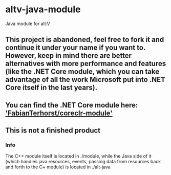 # altv-java-module
Java module for alt:V

##  This project is abandoned, feel free to fork it and continue it under your name if you want to. However, keep in mind there are better alternatives with more performance and features (like the .NET Core module, which you can take advantage of all the work Microsoft put into .NET Core itself in the last years).
## You can find the .NET Core module here: ['FabianTerhorst/coreclr-module'](https://github.com/FabianTerhorst/coreclr-module)

## This is not a finished product

### Info

The C++ module itself is located in ./module, while the Java side of it (which handles java resources, events, passing data from resources back and forth to the C+ module) is located in ./alt-java
